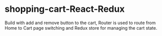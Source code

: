 # shopping-cart-React-Redux
Build with add and remove button to the cart, Router is used to route from Home to Cart page switching and Redux store for managing the cart state.
